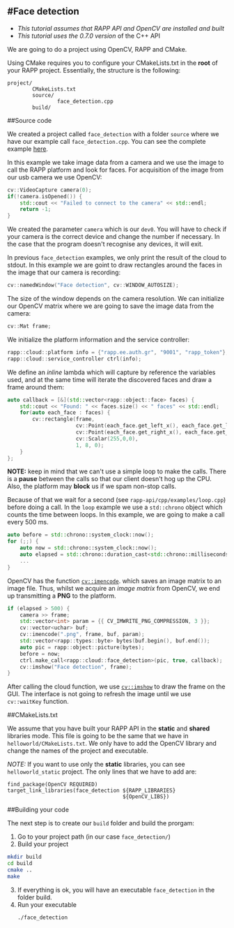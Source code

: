 #Face detection
---------------

* *This tutorial assumes that RAPP API and OpenCV are installed and built*
* *This tutorial uses the 0.7.0 version* of the C++ API

We are going to do a project using OpenCV, RAPP and CMake.

Using CMake requires you to configure your CMakeLists.txt in the **root** of your RAPP project.
Essentially, the structure is the following:

```
project/
        CMakeLists.txt
        source/
                face_detection.cpp
        build/
```

##Source code

We created a project called `face_detection` with a folder `source` where we have our
example call `face_detection.cpp`.
You can see the complete example [here](source/face_detection.cpp).

In this example we take image data from a camera and we use the image
to call the RAPP platform and look for faces.
For acquisition of the image from our usb camera we use OpenCV:

```cpp
cv::VideoCapture camera(0); 
if(!camera.isOpened()) { 
    std::cout << "Failed to connect to the camera" << std::endl;
    return -1;
}
```

We created the parameter `camera` which is our `dev0`. You will have to check if your camera is
the correct device and change the number if necessary. In the case that the program
doesn't recognise any devices, it will exit.

In previous `face_detection` examples, we only print the result of the cloud to stdout. In this example we are goint to  draw rectangles around the faces in the image that our camera is recording:

```cpp
cv::namedWindow("Face detection", cv::WINDOW_AUTOSIZE);
```

The size of the window depends on the camera resolution.
We can initialize our OpenCV matrix where we are going to save the image data from the camera:

```cpp
cv::Mat frame;
```

We initialize the platform information and the service controller:

```cpp
rapp::cloud::platform info = {"rapp.ee.auth.gr", "9001", "rapp_token"}; 
rapp::cloud::service_controller ctrl(info);
```

We define an *inline* lambda which will capture by reference the variables used, and at the same time will iterate the discovered faces and draw a frame around them:

```cpp
auto callback = [&](std::vector<rapp::object::face> faces) { 
    std::cout << "Found: " << faces.size() << " faces" << std::endl; 
    for(auto each_face : faces) {
        cv::rectangle(frame,
                      cv::Point(each_face.get_left_x(), each_face.get_left_y()),
                      cv::Point(each_face.get_right_x(), each_face.get_right_x()),
                      cv::Scalar(255,0,0),
                      1, 8, 0);
    }
};
```

__NOTE:__ keep in mind that we can't use a simple loop to make the calls. 
There is a **pause** between the calls so that our client doesn't hog up the CPU. 
Also, the platform may **block** us if we spam non-stop calls.

Because of that we wait for a second (see `rapp-api/cpp/examples/loop.cpp`) before doing a call. 
In the `loop` example we use a `std::chrono` object which counts the time between loops.
In this example, we are going to make a call every 500 ms.

```cpp
auto before = std::chrono::system_clock::now();
for (;;) {
    auto now = std::chrono::system_clock::now();
    auto elapsed = std::chrono::duration_cast<std::chrono::milliseconds>(now - before).count(); 
    ...
}
```

OpenCV has the function [`cv::imencode`](http://docs.opencv.org/2.4/modules/highgui/doc/reading_and_writing_images_and_video.html).
which saves an image matrix to an image file.
Thus, whilst we acquire an *image matrix* from OpenCV, we end up transmitting a **PNG** to the platform.

```cpp
if (elapsed > 500) {
    camera >> frame;
    std::vector<int> param = {{ CV_IMWRITE_PNG_COMPRESSION, 3 }};
    cv::vector<uchar> buf;
    cv::imencode(".png", frame, buf, param);
    std::vector<rapp::types::byte> bytes(buf.begin(), buf.end());
    auto pic = rapp::object::picture(bytes);
    before = now;
    ctrl.make_call<rapp::cloud::face_detection>(pic, true, callback);
    cv::imshow("Face detection", frame);
}
```

After calling the cloud function, we use [`cv::imshow`](http://docs.opencv.org/2.4/modules/highgui/doc/user_interface.html) to draw the frame on the GUI.
The interface is not going to refresh the image until we use `cv::waitKey` function.

##CMakeLists.txt

We assume that you have built your RAPP API in the **static** and **shared** libraries mode.
This file is going to be the same that we have in `helloworld/CMakeLists.txt`.
We only have to add the OpenCV library and change the names of the project and executable.

*NOTE:* If you want to use only the **static** libraries, you can see `helloworld_static` project.
The only lines that we have to add are:

```
find_package(OpenCV REQUIRED)
target_link_libraries(face_detection ${RAPP_LIBRARIES}
                                     ${OpenCV_LIBS})

```

##Building your code

The next step is to create our `build` folder and build the prorgam:

1. Go to your project path (in our case `face_detection/`)
2. Build your project
```bash
mkdir build
cd build 
cmake ..
make
```

3. If everything is ok, you will have an executable `face_detection` in the folder build.
4. Run your executable
    ```
    ./face_detection
    ```

